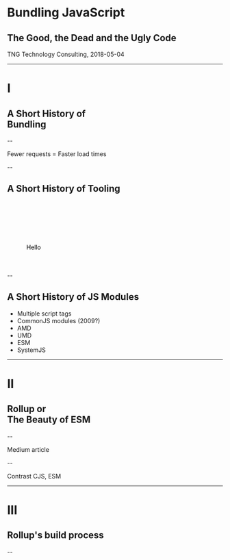 # Bundling JavaScript
## The Good, the Dead and the Ugly Code

TNG Technology Consulting, 2018-05-04

---

# I
## A Short History of<br>Bundling

--

Fewer requests = Faster load times

<!-- Images: Many loaded libs -> one bundle + times -->

--

## A Short History of Tooling

<!-- als Timeline links mit Box rechts -->

<!-- Browserify: CJS -->
<!-- Webpack: CJS, ES6 -->
<!-- Rollup: ES6 (other formats with plugins) -->

<svg class="full-size-svg fragment">
  <path d="M10,0 V490"
        pathLength="100" class="history-line selfdraw" />
  <path d="M10,500 l10,-20 l-10,10 l-10,-10 l10,20 c"
        pathLength="100" class="history-line appear" style="animation-delay:0.4s;" />
  <path d="M10,100 H30"
        pathLength="100" class="history-line selfdraw" />
  <text x="45" y="112"
        class="appear" style="animation-delay:0.2s;">
    Hello
  </text>
  <path d="M10,250 h20"
        pathLength="100" class="history-line selfdraw" style="animation-delay:0.2s;" />
  <text x="45" y="262"
        class="appear" style="animation-delay:0.4s;">
    Hello
  </text>
  <path d="M10,400 h20"
        pathLength="100" class="history-line selfdraw" style="animation-delay:0.4s;" />
  <text x="45" y="412"
        class="appear" style="animation-delay:0.6s;">
    Hello
  </text>
</svg>

--

## A Short History of JS Modules

<!-- als Timeline links mit Box rechts -->

- Multiple script tags
- CommonJS modules (2009?)
- AMD
- UMD
- ESM
- SystemJS

---

# II
## Rollup or<br>The Beauty of ESM

--

Medium article

--

Contrast CJS, ESM

---

# III
## Rollup's build process

--
